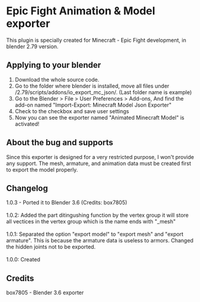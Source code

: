 # Epic Fight Animation & Model exporter

This plugin is specially created for Minecraft - Epic Fight development, in blender 2.79 version.

## Applying to your blender

1. Download the whole source code.
2. Go to the folder where blender is installed, move all files under /2.79/scripts/addons/io_export_mc_json/. (Last folder name is example)
3. Go to the Blender > File > User Preferences > Add-ons, And find the add-on named "Import-Export: Minecraft Model Json Exporter"
4. Check to the checkbox and save user settings
5. Now you can see the exporter named "Animated Minecraft Model" is activated!

## About the bug and supports

Since this exporter is designed for a very restricted purpose, I won't provide any support. The mesh, armature, and animation data must be created first to export the model properly.

## Changelog

1.0.3 - Ported it to Blender 3.6 (Credits: box7805)<br>  
1.0.2: Added the part ditingushing function by the vertex group it will store all vectices in the vertex group which is the name ends with "_mesh"<br>  
1.0.1: Separated the option "export model" to "export mesh" and "export armature". This is because the armature data is useless to armors. Changed the hidden joints not to be exported.<br>  
1.0.0: Created<br>  

## Credits
box7805 - Blender 3.6 exporter